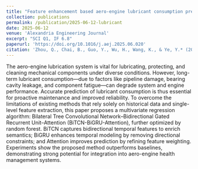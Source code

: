```yaml
---
title: "Feature enhancement based aero-engine lubricant consumption prediction: A BiTCN-BiGRU-Attention approach"
collection: publications
permalink: /publication/2025-06-12-lubricant
date: 2025-06-12
venue: 'Alexandria Engineering Journal'
excerpt: "SCI Q1, IF 6.8"
paperurl: 'https://doi.org/10.1016/j.aej.2025.06.020'
citation: 'Zhou, Q., Chai, B., Guo, Y., Wu, H., Wang, K., & Ye, Y.* (2025). &quot;Feature Enhancement based Aero-Engine Lubricant Consumption Prediction: A BiTCN-BiGRU-Attention Approach.&quot; <i>Alexandria Engineering Journal</i>, 129, 137-167.'
---
```

The aero-engine lubrication system is vital for lubricating, protecting, and cleaning mechanical components under diverse conditions. However, long-term lubricant consumption—due to factors like pipeline damage, bearing cavity leakage, and component fatigue—can degrade system and engine performance. Accurate prediction of lubricant consumption is thus essential for proactive maintenance and improved reliability. To overcome the limitations of existing methods that rely solely on historical data and single-level feature extraction, this paper proposes a multivariate regression algorithm: Bilateral Tree Convolutional Network–Bidirectional Gated Recurrent Unit–Attention (BiTCN-BiGRU-Attention), further optimized by random forest. BiTCN captures bidirectional temporal features to enrich semantics; BiGRU enhances temporal modeling by removing directional constraints; and Attention improves prediction by refining feature weighting. Experiments show the proposed method outperforms baselines, demonstrating strong potential for integration into aero-engine health management systems.
